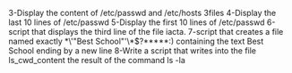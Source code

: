 3-Display the content of /etc/passwd and /etc/hosts
3files
4-Display the last 10 lines of /etc/passwd
5-Display the first 10 lines of /etc/passwd
6-script that displays the third line of the file iacta.
7-script that creates a file named exactly \*\\'"Best School"\'\\*$\?\*\*\*\*\*:) containing the text Best School ending by a new line
8-Write a script that writes into the file ls_cwd_content the result of the command ls -la
